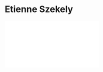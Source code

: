 # Etienne Szekely
![Living Atom Theory](__Attatchments/Etienne%20Scekeley%20-%20The%20Living%20Atom%20Theory.pdf)